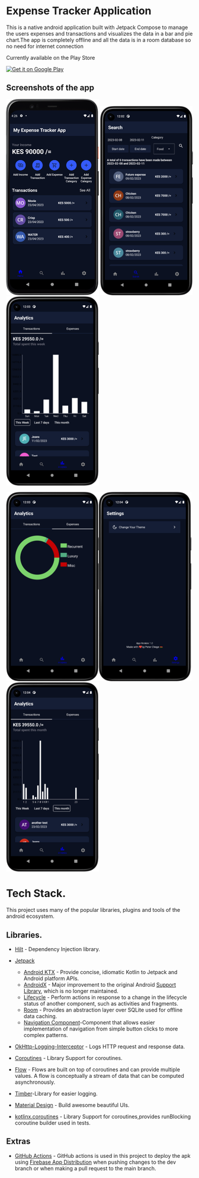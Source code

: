 # Expense Tracker Application

This is a native android application built with Jetpack Compose to manage the users expenses and transactions
and visualizes the data in a bar and pie chart.The app is completely offline and all the data is in 
a room database so no need for internet connection

Currently available on the Play Store

<a href='https://play.google.com/store/apps/details?id=com.vivek.expensetrackerapp'><img alt='Get it on Google Play' src='https://play.google.com/intl/en_us/badges/images/generic/en_badge_web_generic.png' height='80px'/></a>


## Screenshots of the app
<img src="screenshots/screenshot7.png" width="250"/> <img src="screenshots/screenshot2.png" width="250"/> <img src="screenshots/screenshot3.png" width="250"/>

<img src="screenshots/screenshot4.png" width="250"/><img src="screenshots/screenshot5.png" width="250"/><img src="screenshots/screenshot6.png" width="250"/>

# Tech Stack.
This project uses many of the popular libraries, plugins and tools of the android ecosystem.

## Libraries.

- [Hilt](https://github.com/google/hilt) - Dependency Injection library.
- [Jetpack](https://developer.android.com/jetpack)
    -   [Android KTX](https://developer.android.com/kotlin/ktx.html) - Provide concise, idiomatic Kotlin to Jetpack and Android platform APIs.
    - [AndroidX](https://developer.android.com/jetpack/androidx) - Major improvement to the original Android [Support Library](https://developer.android.com/topic/libraries/support-library/index), which is no longer maintained.
    -   [Lifecycle](https://developer.android.com/topic/libraries/architecture/lifecycle) - Perform actions in response to a change in the lifecycle status of another component, such as activities and fragments.
    - [Room](https://developer.android.com/training/data-storage/room) - Provides an abstraction layer over SQLite used for offline data caching.
    - [Navigation Component](https://developer.android.com/guide/navigation/navigation-getting-started)-Component that allows easier implementation of navigation from simple button clicks to more complex patterns.

- [OkHttp-Logging-Interceptor](https://github.com/square/okhttp/blob/master/okhttp-logging-interceptor/README.md) - Logs HTTP request and response data.
- [Coroutines](https://github.com/Kotlin/kotlinx.coroutines) - Library Support for coroutines.
- [Flow](https://developer.android.com/kotlin/flow) - Flows are built on top of coroutines and can provide multiple values. A flow is conceptually a stream of data that can be computed asynchronously.
- [Timber](https://github.com/JakeWharton/timber)-Library for easier logging.
- [Material Design](https://material.io/develop/android/docs/getting-started/) - Build awesome beautiful UIs.
- [kotlinx.coroutines](https://github.com/Kotlin/kotlinx.coroutines) - Library Support for coroutines,provides runBlocking coroutine builder used in tests.

## Extras
- [GitHub Actions](https://github.com/chege4179/ExpenseTrackerApp/actions) - GitHub actions is used in this project to  deploy the apk using [Firebase App Distribution](https://firebase.google.com/docs/app-distribution) when pushing changes to the dev branch or when making a pull request to the main branch.
